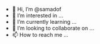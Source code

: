 - 👋 Hi, I’m @samadof
- 👀 I’m interested in ...
- 🌱 I’m currently learning ...
- 💞️ I’m looking to collaborate on ...
- 📫 How to reach me ...

<!---
samadof/samadof is a ✨ special ✨ repository because its `README.md` (this file) appears on your GitHub profile.
You can click the Preview link to take a look at your changes.
--->
